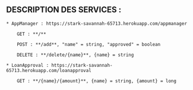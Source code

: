 ## DESCRIPTION DES SERVICES :

	* AppManager : https://stark-savannah-65713.herokuapp.com/appmanager
		
		GET : **/**

		POST : **/add**, "name" = string, "approved" = boolean

		DELETE : **/delete/{name}**, {name} = string

	* LoanApproval : https://stark-savannah-65713.herokuapp.com/loanapproval

		GET : **/{name}/{amount}**, {name} = string, {amount} = long
